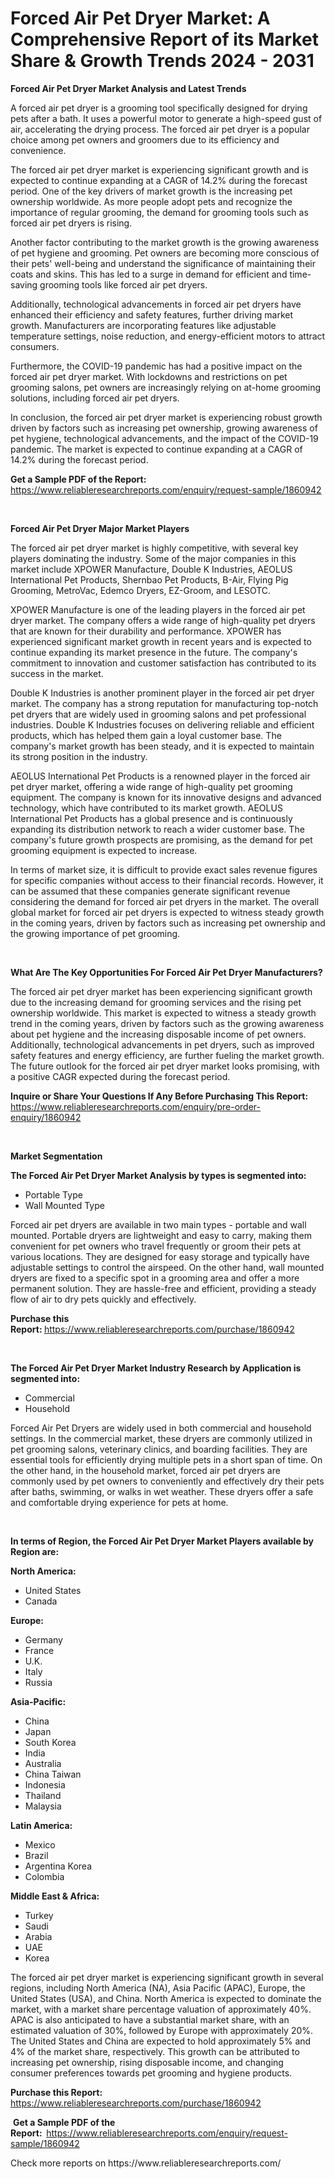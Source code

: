 <p><h1>Forced Air Pet Dryer Market: A Comprehensive Report of its Market Share & Growth Trends 2024 - 2031</h1></p><p><strong>Forced Air Pet Dryer Market Analysis and Latest Trends</strong></p>
<p><p>A forced air pet dryer is a grooming tool specifically designed for drying pets after a bath. It uses a powerful motor to generate a high-speed gust of air, accelerating the drying process. The forced air pet dryer is a popular choice among pet owners and groomers due to its efficiency and convenience.</p><p>The forced air pet dryer market is experiencing significant growth and is expected to continue expanding at a CAGR of 14.2% during the forecast period. One of the key drivers of market growth is the increasing pet ownership worldwide. As more people adopt pets and recognize the importance of regular grooming, the demand for grooming tools such as forced air pet dryers is rising.</p><p>Another factor contributing to the market growth is the growing awareness of pet hygiene and grooming. Pet owners are becoming more conscious of their pets' well-being and understand the significance of maintaining their coats and skins. This has led to a surge in demand for efficient and time-saving grooming tools like forced air pet dryers.</p><p>Additionally, technological advancements in forced air pet dryers have enhanced their efficiency and safety features, further driving market growth. Manufacturers are incorporating features like adjustable temperature settings, noise reduction, and energy-efficient motors to attract consumers.</p><p>Furthermore, the COVID-19 pandemic has had a positive impact on the forced air pet dryer market. With lockdowns and restrictions on pet grooming salons, pet owners are increasingly relying on at-home grooming solutions, including forced air pet dryers.</p><p>In conclusion, the forced air pet dryer market is experiencing robust growth driven by factors such as increasing pet ownership, growing awareness of pet hygiene, technological advancements, and the impact of the COVID-19 pandemic. The market is expected to continue expanding at a CAGR of 14.2% during the forecast period.</p></p>
<p><strong>Get a Sample PDF of the Report:&nbsp;</strong> <a href="https://www.reliableresearchreports.com/enquiry/request-sample/1860942">https://www.reliableresearchreports.com/enquiry/request-sample/1860942</a></p>
<p>&nbsp;</p>
<p><strong>Forced Air Pet Dryer Major Market Players</strong></p>
<p><p>The forced air pet dryer market is highly competitive, with several key players dominating the industry. Some of the major companies in this market include XPOWER Manufacture, Double K Industries, AEOLUS International Pet Products, Shernbao Pet Products, B-Air, Flying Pig Grooming, MetroVac, Edemco Dryers, EZ-Groom, and LESOTC.</p><p>XPOWER Manufacture is one of the leading players in the forced air pet dryer market. The company offers a wide range of high-quality pet dryers that are known for their durability and performance. XPOWER has experienced significant market growth in recent years and is expected to continue expanding its market presence in the future. The company's commitment to innovation and customer satisfaction has contributed to its success in the market.</p><p>Double K Industries is another prominent player in the forced air pet dryer market. The company has a strong reputation for manufacturing top-notch pet dryers that are widely used in grooming salons and pet professional industries. Double K Industries focuses on delivering reliable and efficient products, which has helped them gain a loyal customer base. The company's market growth has been steady, and it is expected to maintain its strong position in the industry.</p><p>AEOLUS International Pet Products is a renowned player in the forced air pet dryer market, offering a wide range of high-quality pet grooming equipment. The company is known for its innovative designs and advanced technology, which have contributed to its market growth. AEOLUS International Pet Products has a global presence and is continuously expanding its distribution network to reach a wider customer base. The company's future growth prospects are promising, as the demand for pet grooming equipment is expected to increase.</p><p>In terms of market size, it is difficult to provide exact sales revenue figures for specific companies without access to their financial records. However, it can be assumed that these companies generate significant revenue considering the demand for forced air pet dryers in the market. The overall global market for forced air pet dryers is expected to witness steady growth in the coming years, driven by factors such as increasing pet ownership and the growing importance of pet grooming.</p></p>
<p>&nbsp;</p>
<p><strong>What Are The Key Opportunities For Forced Air Pet Dryer Manufacturers?</strong></p>
<p><p>The forced air pet dryer market has been experiencing significant growth due to the increasing demand for grooming services and the rising pet ownership worldwide. This market is expected to witness a steady growth trend in the coming years, driven by factors such as the growing awareness about pet hygiene and the increasing disposable income of pet owners. Additionally, technological advancements in pet dryers, such as improved safety features and energy efficiency, are further fueling the market growth. The future outlook for the forced air pet dryer market looks promising, with a positive CAGR expected during the forecast period.</p></p>
<p><strong>Inquire or Share Your Questions If Any Before Purchasing This Report:</strong> <a href="https://www.reliableresearchreports.com/enquiry/pre-order-enquiry/1860942">https://www.reliableresearchreports.com/enquiry/pre-order-enquiry/1860942</a></p>
<p>&nbsp;</p>
<p><strong>Market Segmentation</strong></p>
<p><strong>The Forced Air Pet Dryer Market Analysis by types is segmented into:</strong></p>
<p><ul><li>Portable Type</li><li>Wall Mounted Type</li></ul></p>
<p><p>Forced air pet dryers are available in two main types - portable and wall mounted. Portable dryers are lightweight and easy to carry, making them convenient for pet owners who travel frequently or groom their pets at various locations. They are designed for easy storage and typically have adjustable settings to control the airspeed. On the other hand, wall mounted dryers are fixed to a specific spot in a grooming area and offer a more permanent solution. They are hassle-free and efficient, providing a steady flow of air to dry pets quickly and effectively.</p></p>
<p><strong>Purchase this Report:&nbsp;</strong><a href="https://www.reliableresearchreports.com/purchase/1860942">https://www.reliableresearchreports.com/purchase/1860942</a></p>
<p>&nbsp;</p>
<p><strong>The Forced Air Pet Dryer Market Industry Research by Application is segmented into:</strong></p>
<p><ul><li>Commercial</li><li>Household</li></ul></p>
<p><p>Forced Air Pet Dryers are widely used in both commercial and household settings. In the commercial market, these dryers are commonly utilized in pet grooming salons, veterinary clinics, and boarding facilities. They are essential tools for efficiently drying multiple pets in a short span of time. On the other hand, in the household market, forced air pet dryers are commonly used by pet owners to conveniently and effectively dry their pets after baths, swimming, or walks in wet weather. These dryers offer a safe and comfortable drying experience for pets at home.</p></p>
<p>&nbsp;</p>
<p><strong>In terms of Region, the Forced Air Pet Dryer Market Players available by Region are:</strong></p>
<p>
    <p> <strong> North America: </strong>
        <ul>
            <li>United States</li>
            <li>Canada</li>
        </ul>
        </p> 
    <p> <strong> Europe: </strong>
        <ul>
            <li>Germany</li>
            <li>France</li>
            <li>U.K.</li>
            <li>Italy</li>
            <li>Russia</li>
        </ul>
        </p> 
    <p> <strong> Asia-Pacific: </strong>
        <ul>
            <li>China</li>
            <li>Japan</li>
            <li>South Korea</li>
            <li>India</li>
            <li>Australia</li>
            <li>China Taiwan</li>
            <li>Indonesia</li>
            <li>Thailand</li>
            <li>Malaysia</li>
        </ul>
        </p> 
    <p> <strong> Latin America: </strong>
        <ul>
            <li>Mexico</li>
            <li>Brazil</li>
            <li>Argentina Korea</li>
            <li>Colombia</li>
        </ul>
        </p> 
    <p> <strong> Middle East & Africa: </strong>
        <ul>
            <li>Turkey</li>
            <li>Saudi</li>
            <li>Arabia</li>
            <li>UAE</li>
            <li>Korea</li>
        </ul>
    </p>
    </p>
<p><p>The forced air pet dryer market is experiencing significant growth in several regions, including North America (NA), Asia Pacific (APAC), Europe, the United States (USA), and China. North America is expected to dominate the market, with a market share percentage valuation of approximately 40%. APAC is also anticipated to have a substantial market share, with an estimated valuation of 30%, followed by Europe with approximately 20%. The United States and China are expected to hold approximately 5% and 4% of the market share, respectively. This growth can be attributed to increasing pet ownership, rising disposable income, and changing consumer preferences towards pet grooming and hygiene products.</p></p>
<p><strong>Purchase this Report: </strong><a href="https://www.reliableresearchreports.com/purchase/1860942">https://www.reliableresearchreports.com/purchase/1860942</a></p>
<p>&nbsp;<strong>Get a Sample PDF of the Report:&nbsp;&nbsp;</strong><a href="https://www.reliableresearchreports.com/enquiry/request-sample/1860942">https://www.reliableresearchreports.com/enquiry/request-sample/1860942</a></p>
<p><strong></strong></p>
<p>Check more reports on https://www.reliableresearchreports.com/</p>
